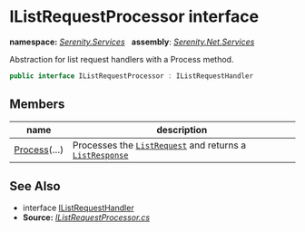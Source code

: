 # IListRequestProcessor interface
**namespace:** *[Serenity.Services](../README.md#serenity.services-namespace)*   **assembly**: *[Serenity.Net.Services](../README.md)*

Abstraction for list request handlers with a Process method.

```csharp
public interface IListRequestProcessor : IListRequestHandler
```

## Members

| name | description |
| --- | --- |
| [Process](IListRequestProcessor/Process.md)(…) | Processes the [`ListRequest`](ListRequest.md) and returns a [`ListResponse`](ListResponse-1.md) |

## See Also

* interface [IListRequestHandler](IListRequestHandler.md)
* **Source:** *[IListRequestProcessor.cs](https://github.com/serenity-is/Serenity/blob/master/src/Serenity.Net.Services/RequestHandlers/List/IListRequestProcessor.cs)*